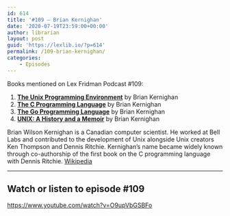 ```yaml
---
id: 614
title: '#109 – Brian Kernighan'
date: '2020-07-19T23:59:00+00:00'
author: librarian
layout: post
guid: 'https://lexlib.io/?p=614'
permalink: /109-brian-kernighan/
categories:
    - Episodes
---
```


Books mentioned on Lex Fridman Podcast #109:

1. <b><a href="https://amzn.to/3u7F8eN" target="_blank" rel="sponsored noopener noreferrer">The Unix Programming Environment</a></b> by Brian Kernighan
2. <b><a href="https://amzn.to/3OFTb4A" target="_blank" rel="sponsored noopener noreferrer">The C Programming Language</a></b> by Brian Kernighan
3. <b><a href="https://amzn.to/3GPXZT7" target="_blank" rel="sponsored noopener noreferrer">The Go Programming Language</a></b> by Brian Kernighan
4. <b><a href="https://amzn.to/3GPG133" target="_blank" rel="sponsored noopener noreferrer">UNIX: A History and a Memoir</a></b> by Brian Kernighan

<!--more-->

Brian Wilson Kernighan is a Canadian computer scientist. He worked at Bell Labs and contributed to the development of Unix alongside Unix creators Ken Thompson and Dennis Ritchie. Kernighan’s name became widely known through co-authorship of the first book on the C programming language with Dennis Ritchie. [Wikipedia](https://en.wikipedia.org/wiki/Brian_Kernighan)

- - - - - -

## Watch or listen to episode #109

<https://www.youtube.com/watch?v=O9upVbGSBFo>